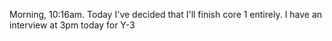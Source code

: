 Morning, 10:16am.
Today I've decided that I'll finish core 1 entirely.
I have an interview at 3pm today for Y-3